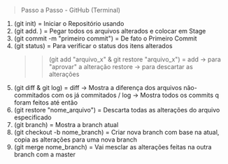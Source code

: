 > Passo a Passo - GitHub (Terminal)

1. (git init) = Iniciar o Repositório usando
2. (git add. ) = Pegar todos os arquivos alterados e colocar em Stage
3. (git commit -m "primeiro commit") = De fato o Primeiro Commit
4. (git status) = Para verificar o status dos itens alterados
    >> (git add "arquivo_x" & git restore "arquivo_x") = 
    add -> para "aprovar" a alteração 
    restore -> para descartar as alterações
5. (git diff & git log) = 
    diff -> Mostra a diferença dos arquivos não-commitados com os já commitados / 
    log -> Mostra todos os commits q foram feitos até então
6. (git restore "nome_arquivo") = Descarta todas as alterações do arquivo especificado
7. (git branch) = Mostra a branch atual
8. (git checkout -b nome_branch) = Criar nova branch com base na atual, copia as alterações para uma nova branch
9. (git merge nome_branch) = Vai mesclar as alterações feitas na outra branch com a master
